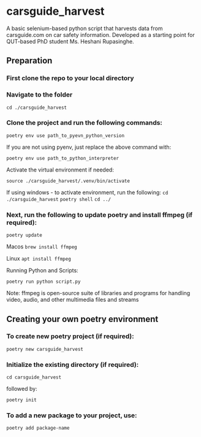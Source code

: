 # carsguide_harvest

A basic selenium-based python script that harvests data from carsguide.com on car safety information. Developed as a starting point for QUT-based PhD student Ms. Heshani Rupasinghe. 

## Preparation

### First clone the repo to your local directory
 
### Navigate to the folder

```cd ./carsguide_harvest```

### Clone the project and run the following commands:

```poetry env use path_to_pyevn_python_version```

If you are not using pyenv, just replace the above command with:

```poetry env use path_to_python_interpreter```

Activate the virtual environment if needed:

```source ./carsguide_harvest/.venv/bin/activate```

If using windows - to activate environment, run the following:
```cd ./carsguide_harvest```
```poetry shell```
```cd ../ ```

### Next, run the following to update poetry and install ffmpeg (if required):

```poetry update```

Macos
```brew install ffmpeg```

Linux
```apt install ffmpeg```

Running Python and Scripts:

```poetry run python script.py```

Note: ffmpeg is open-source suite of libraries and programs for handling video, audio, and other multimedia files and streams

## Creating your own poetry environment

### To create new poetry project (if required):

```poetry new carsguide_harvest```


### Initialize the existing directory (if required):

```cd carsguide_harvest``` 

followed by:

```poetry init```


### To add a new package to your project, use:

```poetry add package-name```
